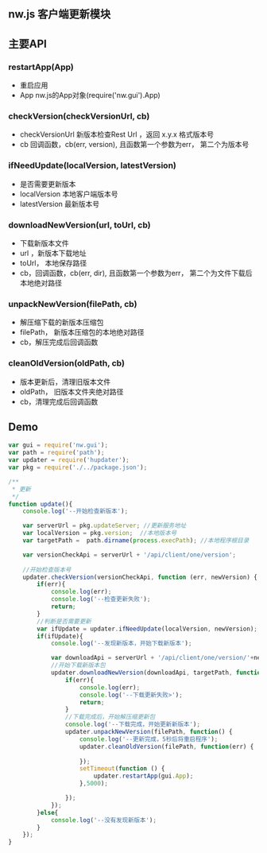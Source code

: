 ## nw.js 客户端更新模块
## 主要API

### restartApp(App)
* 重启应用
* App nw.js的App对象(require('nw.gui').App)

### checkVersion(checkVersionUrl, cb)
* checkVersionUrl 新版本检查Rest Url ，返回 x.y.x 格式版本号
* cb 回调函数，cb(err, version), 且函数第一个参数为err， 第二个为版本号

### ifNeedUpdate(localVersion, latestVersion)

* 是否需要更新版本
* localVersion 本地客户端版本号
* latestVersion 最新版本号

### downloadNewVersion(url, toUrl, cb)

* 下载新版本文件
* url ，新版本下载地址
* toUrl， 本地保存路径
* cb，回调函数，cb(err, dir), 且函数第一个参数为err， 第二个为文件下载后本地绝对路径


### unpackNewVersion(filePath, cb)

* 解压缩下载的新版本压缩包
* filePath， 新版本压缩包的本地绝对路径
* cb，解压完成后回调函数

### cleanOldVersion(oldPath, cb)

* 版本更新后，清理旧版本文件
* oldPath， 旧版本文件夹绝对路径
* cb，清理完成后回调函数



## Demo

```javascript
var gui = require('nw.gui');
var path = require('path');
var updater = require('hupdater');
var pkg = require('./../package.json');

/**
 * 更新
 */
function update(){
    console.log('--开始检查新版本');

    var serverUrl = pkg.updateServer; //更新服务地址
    var localVersion = pkg.version;  //本地版本号
    var targetPath =  path.dirname(process.execPath); //本地程序根目录

    var versionCheckApi = serverUrl + '/api/client/one/version';
  
    //开始检查版本号
    updater.checkVersion(versionCheckApi, function (err, newVersion) {
        if(err){
            console.log(err);
            console.log('--检查更新失败');
            return;
        }
        //判断是否需要更新
        var ifUpdate = updater.ifNeedUpdate(localVersion, newVersion);
        if(ifUpdate){
            console.log('--发现新版本，开始下载新版本');

            var downloadApi = serverUrl + '/api/client/one/version/'+newVersion+'.zip';
            //开始下载新版本包
            updater.downloadNewVersion(downloadApi, targetPath, function(err, filePath){
                if(err){
                    console.log(err);
                    console.log('--下载更新失败>');
                    return;
                }
                //下载完成后，开始解压缩更新包
                console.log('--下载完成，开始更新新版本');
                updater.unpackNewVersion(filePath, function() {
                    console.log('--更新完成，5秒后将重启程序');
                    updater.cleanOldVersion(filePath, function(err) {
                        
                    });
                    setTimeout(function () {
                        updater.restartApp(gui.App);
                    },5000);

                });
            });
        }else{
            console.log('--没有发现新版本');
        }
    });
}
```